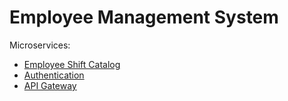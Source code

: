 # Employee Management System

Microservices:

* [Employee Shift Catalog](https://github.com/evan999/OpenShift-EMS-EmployeeShiftCatalog)
* [Authentication](https://github.com/evan999/OpenShift-EMS-AuthService)
* [API Gateway](https://github.com/evan999/OpenShift-EMS-Gateway)

